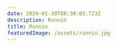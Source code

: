 ```yaml
---
date: 2020-01-30T08:30:03.723Z
description: Runnin
title: Runnin
featuredImage: /assets/runnin.jpg
---
```

